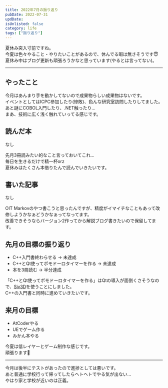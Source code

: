 ```yaml
---
title: 2022年7月の振り返り
pubDate: 2022-07-31
updDate: 
isUnlisted: false
category: life
tags: ["振り返り"]
---
```


夏休み突入寸前ですね。  
今夏は色々やること・やりたいことがあるので、休んでる暇は無さそうです😇  
夏休み中はブログ更新も頑張ろうかなと思っています(やるとは言ってない)。  

---

## やったこと

今月はあんまり手を動かしてないので成果物らしい成果物はないです。  
イベントとしてはICPC参加したり(惨敗)、色んな研究室訪問したりしてました。  
あと謎にCOBOL入門したり、.NET触ったり…  
まあ、技術に広く浅く触れていってる感じです。  

## 読んだ本

なし

先月3冊読みたい的なこと言っておいてこれ…  
毎日を生きるだけで精一杯orz  
夏休みはたくさん本借りたんで読んでいきたいです。  

## 書いた記事

なし

OIT Markovのやつ書こうと思ったんですが、精度がイマイチなこともあって改修しようかなぁどうかなぁってなってます。  
改善できそうならバージョン2作ってから解説ブログ書きたいので保留してます。  

## 先月の目標の振り返り

- C++入門書終わらせる
  → 未達成
- C++とQt使ってポモドーロタイマーを作る
  → 未達成
- 本を3冊読む
  → 半分達成

「C++とQt使ってポモドーロタイマーを作る」はQtの導入が面倒くさそうなので、[Siv3D](https://siv3d.github.io/ja-jp/)を使うことにしました。  
C++の入門書と同時に進めていきたいです。  

## 来月の目標

- AtCoderやる
- UEでゲーム作る
- みかん本やる

今夏は低レイヤーとゲーム制作な感じです。  
頑張ります💪  

---

今月は後半にテストがあったので進捗としては悪いです。  
あと普通に学校行って帰ってしたらヘトヘトでやる気が出ない…  
やはり家と学校が近いのは正義。  

